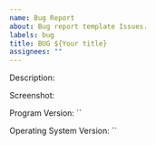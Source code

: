 ```yaml
---
name: Bug Report
about: Bug report template Issues.
labels: bug
title: BUG ${Your title}
assignees: ""
---
```


Description:

Screenshot:

Program Version: ``

Operating System Version: ``